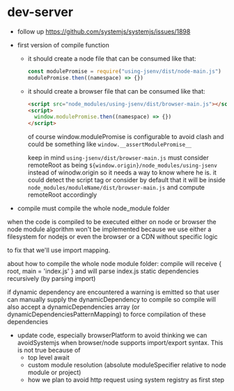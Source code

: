 # dev-server

- follow up https://github.com/systemjs/systemjs/issues/1898

- first version of compile function

  - it should create a node file that can be consumed like that:

    ```js
    const modulePromise = require("using-jsenv/dist/node-main.js")
    modulePromise.then((namespace) => {})
    ```

  - it should create a browser file that can be consumed like that:

    ```html
    <script src="node_modules/using-jsenv/dist/browser-main.js"></script>
    <script>
      window.modulePromise.then((namespace) => {})
    </script>
    ```

    of course window.modulePromise is configurable to avoid clash
    and could be something like `window.__assertModulePromise__`

    keep in mind `using-jsenv/dist/browser-main.js` must consider
    remoteRoot as being `${window.origin}/node_modules/using-jsenv`
    instead of winodw.origin
    so it needs a way to know where he is.
    it could detect the script tag or consider by default
    that it will be inside `node_modules/moduleName/dist/browser-main.js`
    and compute remoteRoot accordingly

- compile must compile the whole node_module folder

when the code is compiled to be executed either on node or browser
the node module algorithm won't be implemented because we use either
a filesystem for nodejs or even the browser
or a CDN without specific logic

to fix that we'll use import mapping.

about how to compile the whole node module folder:
compile will receive { root, main = 'index.js' }
and will parse index.js static dependencies recursively (by parsing import)

if dynamic dependency are encountered a warning is emitted so that
user can manually supply the dynamicDependency to compile
so compile will also accept a dynamicDependencies array
(or dynamicDependenciesPatternMapping) to force compilation of these dependencies

- update code, especially browserPlatform to avoid thinking we can avoidSystemjs when browser/node supports import/export syntax.
  This is not true because of
  - top level await
  - custom module resolution (absolute moduleSpecifier relative to node module or project)
  - how we plan to avoid http request using system registry as first step
